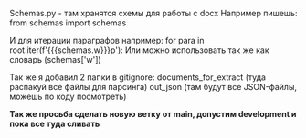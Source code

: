 Schemas.py - там хранятся схемы для работы с docx
Например пишешь:
from schemas import schemas

И для итерации параграфов например:
for para in root.iter(f'{{{schemas.w}}}p'):
Или можно использовать так же как словарь (schemas['w'])

Так же я добавил 2 папки в gitignore:
documents_for_extract (туда распакуй все файлы для парсинга)
out_json (там будут все JSON-файлы, можешь по коду посмотреть)

**Так же просьба сделать новую ветку от main, допустим development и пока все туда сливать**
